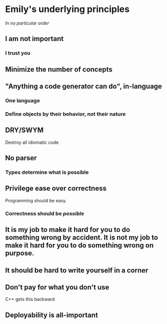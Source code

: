 # Emily's underlying principles

*In no particular order*

## I am not important

### I trust you

## Minimize the number of concepts

## "Anything a code generator can do", in-language

### One language

### Define objects by their behavior, not their nature

## DRY/SWYM

Destroy all idiomatic code

## No parser

### Types determine what is possible

## Privilege ease over correctness

Programming should be easy.

### Correctness should be *possible*

## It is my job to make it hard for you to do something wrong by accident. It is not my job to make it hard for you to do something wrong on purpose.

## It should be hard to write yourself in a corner

## Don't pay for what you don't use

C++ gets this backward

## Deployability is all-important